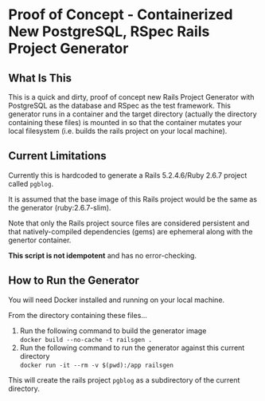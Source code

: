 # Proof of Concept - Containerized New PostgreSQL, RSpec Rails Project Generator

## What Is This
This is a quick and dirty, proof of concept new Rails Project Generator with PostgreSQL as the database and RSpec as the test framework.  This generator runs in a container and the target directory (actually the directory containing these files) is mounted in so that the container
mutates your local filesystem (i.e. builds the rails project on your local machine).

## Current Limitations
Currently this is hardcoded to generate a Rails 5.2.4.6/Ruby 2.6.7 project called `pgblog`.

It is assumed that the base image of this Rails project would be the same as the generator (ruby:2.6.7-slim).  

Note that only the Rails project source files are considered persistent and that natively-compiled dependencies (gems) are ephemeral along with the genertor container.  

**This script is not idempotent** and has no error-checking.

## How to Run the Generator
You will need Docker installed and running on your local machine.

From the directory containing these files...
  1. Run the following command to build the generator image  
  `docker build --no-cache -t railsgen .`
  2. Run the following command to run the generator against this current directory  
  `docker run -it --rm -v $(pwd):/app railsgen`

  This will create the rails project `pgblog` as a subdirectory of the current directory.